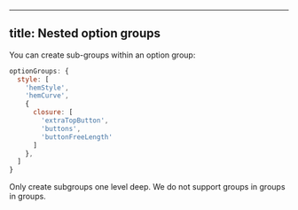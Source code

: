 ***

## title: Nested option groups

You can create sub-groups within an option group:

```js
optionGroups: {
  style: [
    'hemStyle',
    'hemCurve',
    {
      closure: [
        'extraTopButton',
        'buttons',
        'buttonFreeLength'
      ]
    },
  ]
}
```

<Warning>
Only create subgroups one level deep. 
We do not support groups in groups in groups.
</Warning>
